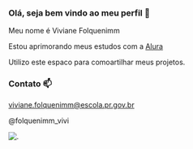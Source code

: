 ### Olá, seja bem vindo ao meu perfil 💟

Meu nome é Viviane Folquenimm

Estou aprimorando meus estudos com a [Alura](https://cursos.alura.com.br/corp/adaptacao-pensamento-computacional-1-serie-professores-93680-p609838)

Utilizo este espaco para comoartilhar meus projetos.

### Contato 📫
viviane.folquenimm@escola.pr.gov.br

@folquenimm_vivi

![.](https://tenor.com/pt-BR/view/cute-aww-gif-22471511)
